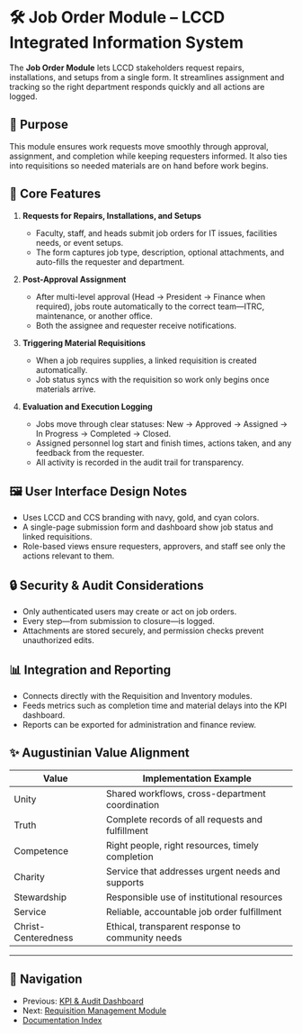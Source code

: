 # 🛠 Job Order Module – LCCD Integrated Information System

The **Job Order Module** lets LCCD stakeholders request repairs, installations,
and setups from a single form. It streamlines assignment and tracking so the
right department responds quickly and all actions are logged.

## 🎯 Purpose

This module ensures work requests move smoothly through approval,
assignment, and completion while keeping requesters informed. It also
ties into requisitions so needed materials are on hand before work
begins.

## 🧩 Core Features

1. **Requests for Repairs, Installations, and Setups**
   - Faculty, staff, and heads submit job orders for IT issues,
     facilities needs, or event setups.
   - The form captures job type, description, optional attachments, and
     auto-fills the requester and department.

2. **Post-Approval Assignment**
   - After multi-level approval (Head → President → Finance when
     required), jobs route automatically to the correct team—ITRC,
     maintenance, or another office.
   - Both the assignee and requester receive notifications.

3. **Triggering Material Requisitions**
   - When a job requires supplies, a linked requisition is created
     automatically.
   - Job status syncs with the requisition so work only begins once
     materials arrive.

4. **Evaluation and Execution Logging**
   - Jobs move through clear statuses: New → Approved → Assigned → In
     Progress → Completed → Closed.
   - Assigned personnel log start and finish times, actions taken, and
     any feedback from the requester.
   - All activity is recorded in the audit trail for transparency.

## 🖼️ User Interface Design Notes

- Uses LCCD and CCS branding with navy, gold, and cyan colors.
- A single-page submission form and dashboard show job status and linked
  requisitions.
- Role-based views ensure requesters, approvers, and staff see only the
  actions relevant to them.

## 🔒 Security & Audit Considerations

- Only authenticated users may create or act on job orders.
- Every step—from submission to closure—is logged.
- Attachments are stored securely, and permission checks prevent
  unauthorized edits.

## 📊 Integration and Reporting

- Connects directly with the Requisition and Inventory modules.
- Feeds metrics such as completion time and material delays into the KPI
  dashboard.
- Reports can be exported for administration and finance review.

## ✨ Augustinian Value Alignment

| Value               | Implementation Example                             |
|---------------------|----------------------------------------------------|
| Unity               | Shared workflows, cross-department coordination    |
| Truth               | Complete records of all requests and fulfillment   |
| Competence          | Right people, right resources, timely completion   |
| Charity             | Service that addresses urgent needs and supports   |
| Stewardship         | Responsible use of institutional resources         |
| Service             | Reliable, accountable job order fulfillment        |
| Christ-Centeredness | Ethical, transparent response to community needs   |

---

## 🚀 Navigation
- Previous: [KPI & Audit Dashboard](kpi-audit-log-dashboard.md)
- Next: [Requisition Management Module](requisition-management-module.md)
- [Documentation Index](README.md)
